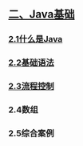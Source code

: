 ## [二、Java基础](../README.md)

### [2.1什么是Java](./notebooks/2.1.md)

### [2.2基础语法](./notebooks/2.2.md)

### [2.3流程控制](./notebooks/2.3.md)

### 2.4数组

### 2.5综合案例